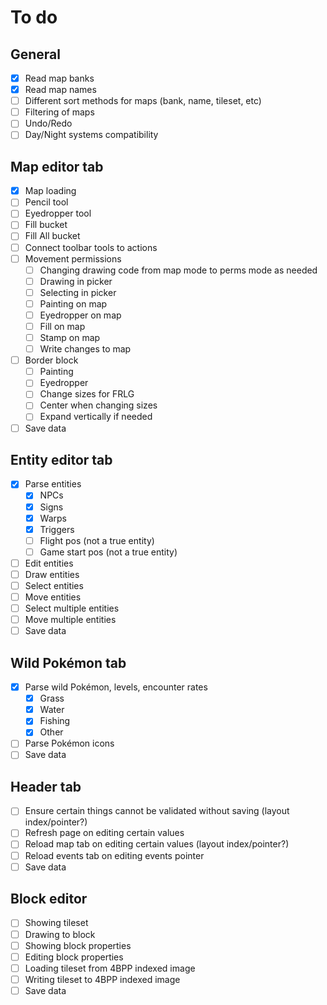 # To do

## General
- [x] Read map banks
- [x] Read map names
- [ ] Different sort methods for maps (bank, name, tileset, etc)
- [ ] Filtering of maps
- [ ] Undo/Redo
- [ ] Day/Night systems compatibility

## Map editor tab
- [x] Map loading
- [ ] Pencil tool
- [ ] Eyedropper tool
- [ ] Fill bucket
- [ ] Fill All bucket
- [ ] Connect toolbar tools to actions
- [ ] Movement permissions
	- [ ] Changing drawing code from map mode to perms mode as needed
	- [ ] Drawing in picker
	- [ ] Selecting in picker
	- [ ] Painting on map
	- [ ] Eyedropper on map
	- [ ] Fill on map
	- [ ] Stamp on map
	- [ ] Write changes to map
- [ ] Border block
	- [ ] Painting
	- [ ] Eyedropper
	- [ ] Change sizes for FRLG
	- [ ] Center when changing sizes
	- [ ] Expand vertically if needed
- [ ] Save data

## Entity editor tab
- [x] Parse entities
	- [x] NPCs
	- [x] Signs
	- [x] Warps
	- [x] Triggers
	- [ ] Flight pos (not a true entity)
	- [ ] Game start pos (not a true entity)
- [ ] Edit entities
- [ ] Draw entities
- [ ] Select entities
- [ ] Move entities
- [ ] Select multiple entities
- [ ] Move multiple entities
- [ ] Save data

## Wild Pokémon tab
- [x] Parse wild Pokémon, levels, encounter rates
	- [x] Grass
	- [x] Water
	- [x] Fishing
	- [x] Other
- [ ] Parse Pokémon icons
- [ ] Save data

## Header tab
- [ ] Ensure certain things cannot be validated without saving (layout index/pointer?)
- [ ] Refresh page on editing certain values
- [ ] Reload map tab on editing certain values (layout index/pointer?)
- [ ] Reload events tab on editing events pointer
- [ ] Save data

## Block editor
- [ ] Showing tileset
- [ ] Drawing to block
- [ ] Showing block properties
- [ ] Editing block properties
- [ ] Loading tileset from 4BPP indexed image
- [ ] Writing tileset to 4BPP indexed image
- [ ] Save data

